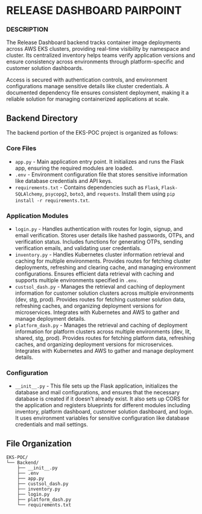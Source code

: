 # RELEASE DASHBOARD PAIRPOINT

### DESCRIPTION

The Release Dashboard backend tracks container image deployments across AWS EKS clusters, providing real-time visibility by namespace and cluster. Its centralized inventory helps teams verify application versions and ensure consistency across environments through platform-specific and customer solution dashboards.  

Access is secured with authentication controls, and environment configurations manage sensitive details like cluster credentials. A documented dependency file ensures consistent deployment, making it a reliable solution for managing containerized applications at scale.

## Backend Directory

The backend portion of the EKS-POC project is organized as follows:

### Core Files
- `app.py` - Main application entry point. It initializes and runs the Flask app, ensuring the required modules are loaded.  
- `.env` - Environment configuration file that stores sensitive information like database credentials and API keys.  
- `requirements.txt` - Contains dependencies such as `Flask`, `Flask-SQLAlchemy`, `psycopg2`, `boto3`, and `requests`. Install them using `pip install -r requirements.txt`.  


### Application Modules
- `login.py` - Handles authentication with routes for login, signup, and email verification. Stores user details like hashed passwords, OTPs, and verification status. Includes functions for generating OTPs, sending verification emails, and validating user credentials.  
- `inventory.py` - Handles Kubernetes cluster information retrieval and caching for multiple environments. Provides routes for fetching cluster deployments, refreshing and clearing cache, and managing environment configurations. Ensures efficient data retrieval with caching and supports multiple environments specified in `.env`.  
- `custsol_dash.py` - Manages the retrieval and caching of deployment information for customer solution clusters across multiple environments (dev, stg, prod). Provides routes for fetching customer solution data, refreshing caches, and organizing deployment versions for microservices. Integrates with Kubernetes and AWS to gather and manage deployment details.  
- `platform_dash.py` - Manages the retrieval and caching of deployment information for platform clusters across multiple environments (dev, lit, shared, stg, prod). Provides routes for fetching platform data, refreshing caches, and organizing deployment versions for microservices. Integrates with Kubernetes and AWS to gather and manage deployment details.  

### Configuration
- `__init__.py` - This file sets up the Flask application, initializes the database and mail configurations, and ensures that the necessary database is created if it doesn't already exist. It also sets up CORS for the application and registers blueprints for different modules including inventory, platform dashboard, customer solution dashboard, and login. It uses environment variables for sensitive configuration like database credentials and mail settings.  

## File Organization

```
EKS-POC/
└── Backend/
    ├── __init__.py
    ├── .env
    ├── app.py
    ├── custsol_dash.py
    ├── inventory.py
    ├── login.py
    ├── platform_dash.py
    └── requirements.txt
```
